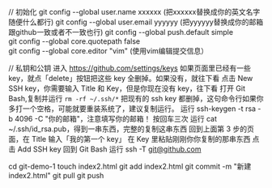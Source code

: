 // 初始化
git config --global user.name xxxxxx  (把xxxxxx替换成你的英文名字随便什么都行)
git config --global user.email yyyyyy  (把yyyyyy替换成你的邮箱跟github一致或者不一致也行)
git config --global push.default simple                                            
git config --global core.quotepath false  
git config --global core.editor "vim"   (使用vim编辑提交信息）

// 私钥和公钥
进入 https://github.com/settings/keys
如果页面里已经有一些 key，就点「delete」按钮把这些 key 全删掉。如果没有，就往下看
点击 New SSH key，你需要输入 Title 和 Key，但是你现在没有 key，往下看
打开 Git Bash,复制并运行 `rm -rf ~/.ssh/*`  把现有的 ssh key 都删掉，这句命令行如果你多打一个空格，可能就要重装系统了，建议复制运行。
运行 ssh-keygen -t rsa -b 4096 -C "你的邮箱"，注意填写你的邮箱！
按回车三次
运行 cat ~/.ssh/id_rsa.pub，得到一串东西，完整的复制这串东西
回到上面第 3 步的页面，在 Title 输入「我的第一个 key」
在 Key 里粘贴刚刚你你复制的那串东西
点击 Add SSH key
回到 Git Bash
运行 ssh -T git@github.com


cd git-demo-1
touch index2.html
git add index2.html
git commit -m "新建 index2.html"
git pull
git push
